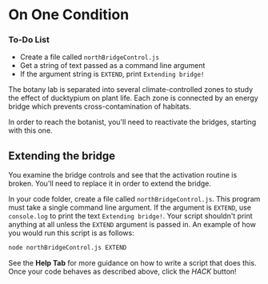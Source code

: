 # On One Condition

<div class="aside">
<h3>To-Do List</h3>
<ul>
  <li>Create a file called <code>northBridgeControl.js</code></li>
  <li>Get a string of text passed as a command line argument</li>
  <li>If the argument string is <code>EXTEND</code>, print <code>Extending bridge!</code></li>
</ul>
</div>

The botany lab is separated into several climate-controlled zones to study the effect of ducktypium on plant life. Each zone is connected by an energy bridge which prevents cross-contamination of habitats.

In order to reach the botanist, you'll need to reactivate the bridges, starting with this one.

## Extending the bridge

You examine the bridge controls and see that the activation routine is broken. You'll need to replace it in order to extend the bridge.

In your code folder, create a file called `northBridgeControl.js`. This program must take a single command line argument. If the argument is `EXTEND`, use `console.log` to print the text `Extending bridge!`. Your script shouldn't print anything at all unless the `EXTEND` argument is passed in. An example of how you would run this script is as follows:

```bash
node northBridgeControl.js EXTEND
```

See the **Help Tab** for more guidance on how to write a script that does this. Once your code behaves as described above, click the *HACK* button!
